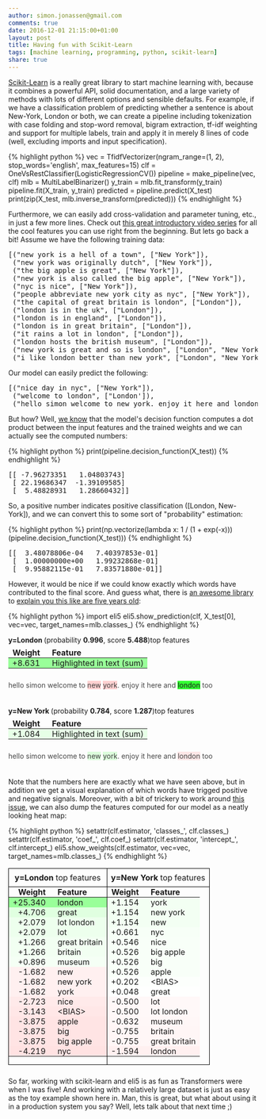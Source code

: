 ```yaml
---
author: simon.jonassen@gmail.com
comments: true
date: 2016-12-01 21:15:00+01:00
layout: post
title: Having fun with Scikit-Learn
tags: [machine learning, programming, python, scikit-learn]
share: true
---
```

[Scikit-Learn](http://scikit-learn.org/) is a really great library to start machine learning with, because it combines a powerful API, solid documentation, and a large variety of methods with lots of different options and sensible defaults. For example, if we have a classification problem of predicting whether a sentence is about New-York, London or both, we can create a pipeline including tokenization with case folding and stop-word removal, bigram extraction, tf-idf weighting and support for multiple labels, train and apply it in merely 8 lines of code (well, excluding imports and input specification).<!--more-->

{% highlight python %}
vec = TfidfVectorizer(ngram_range=(1, 2), stop_words='english', max_features=15)
clf = OneVsRestClassifier(LogisticRegressionCV())
pipeline = make_pipeline(vec, clf)
mlb = MultiLabelBinarizer()
y_train = mlb.fit_transform(y_train)
pipeline.fit(X_train, y_train)
predicted = pipeline.predict(X_test)
print(zip(X_test, mlb.inverse_transform(predicted)))
{% endhighlight %}

Furthermore, we can easily add cross-validation and parameter tuning, etc., in just a few more lines. Check out [this great introductory video series](http://www.dataschool.io/machine-learning-with-scikit-learn/) for all the cool features you can use right from the beginning. But lets go back a bit! Assume we have the following training data:

<pre>
[("new york is a hell of a town", ["New York"]),
 ("new york was originally dutch", ["New York"]),
 ("the big apple is great", ["New York"]),
 ("new york is also called the big apple", ["New York"]),
 ("nyc is nice", ["New York"]),
 ("people abbreviate new york city as nyc", ["New York"]),
 ("the capital of great britain is london", ["London"]),
 ("london is in the uk", ["London"]),
 ("london is in england", ["London"]),
 ("london is in great britain", ["London"]),
 ("it rains a lot in london", ["London"]),
 ("london hosts the british museum", ["London"]),
 ("new york is great and so is london", ["London", "New York"]),
 ("i like london better than new york", ["London", "New York"])]
</pre>

Our model can easily predict the following:
<pre>
[("nice day in nyc", ["New York"]),
 ("welcome to london", ["London']),
 ("hello simon welcome to new york. enjoy it here and london", ["London", "New York"])]
</pre>

But how? Well, [we know](http://scikit-learn.org/stable/modules/linear_model.html#logistic-regression) that the model's decision function computes a dot product between the input features and the trained weights and we can actually see the computed numbers:

{% highlight python %}
print(pipeline.decision_function(X_test))
{% endhighlight %}

<pre>
[[ -7.96273351   1.04803743]
 [ 22.19686347  -1.39109585]
 [  5.48828931   1.28660432]]
</pre>

So, a positive number indicates positive classification (\[London, New-York\]), and we can convert this to some sort of "probability" estimation:

{% highlight python %}
print(np.vectorize(lambda x: 1 / (1 + exp(-x)))(pipeline.decision_function(X_test)))
{% endhighlight %}

<pre>
[[  3.48078806e-04   7.40397853e-01]
 [  1.00000000e+00   1.99232868e-01]
 [  9.95882115e-01   7.83571880e-01]]
</pre>

However, it would be nice if we could know exactly which words have contributed to the final score. And guess what, there is [an awesome library](https://github.com/TeamHG-Memex/eli5) to [explain you this like are five years old](http://eli5.readthedocs.io/en/latest/tutorials/sklearn-text.html):

{% highlight python %}
import eli5
eli5.show_prediction(clf, X_test[0], vec=vec, target_names=mlb.classes_)
{% endhighlight %}

<div class="output_html rendered_html output_subarea output_execute_result"> <p style="margin-bottom: 0.5em; margin-top: 0em"> <b> y=London </b> (probability <b>0.996</b>, score <b>5.488</b>)top features </p> <table class="eli5-weights" style="border-collapse: collapse; border: none; margin-top: 0em; margin-bottom: 2em;"> <thead> <tr style="border: none;"> <th style="padding: 0 1em 0 0.5em; text-align: right; border: none;">Weight</th> <th style="padding: 0 0.5em 0 0.5em; text-align: left; border: none;">Feature</th> </tr> </thead> <tbody> <tr style="background-color: hsl(120, 100.00%, 80.00%); border: none;"> <td style="padding: 0 1em 0 0.5em; text-align: right; border: none;"> +8.631 </td> <td style="padding: 0 0.5em 0 0.5em; text-align: left; border: none;"> Highlighted in text (sum) </td></tr> </tbody> </table> <p style="margin-bottom: 2.5em; margin-top:-0.5em;"> <span style="opacity: 0.80">h</span><span style="opacity: 0.80">e</span><span style="opacity: 0.80">l</span><span style="opacity: 0.80">l</span><span style="opacity: 0.80">o</span><span style="opacity: 0.80"> </span><span style="opacity: 0.80">s</span><span style="opacity: 0.80">i</span><span style="opacity: 0.80">m</span><span style="opacity: 0.80">o</span><span style="opacity: 0.80">n</span><span style="opacity: 0.80"> </span><span style="opacity: 0.80">w</span><span style="opacity: 0.80">e</span><span style="opacity: 0.80">l</span><span style="opacity: 0.80">c</span><span style="opacity: 0.80">o</span><span style="opacity: 0.80">m</span><span style="opacity: 0.80">e</span><span style="opacity: 0.80"> </span><span style="opacity: 0.80">t</span><span style="opacity: 0.80">o</span><span style="opacity: 0.80"> </span><span style="background-color: hsl(0, 100.00%, 89.16%); opacity: 0.83" title="-1.740">n</span><span style="background-color: hsl(0, 100.00%, 89.16%); opacity: 0.83" title="-1.740">e</span><span style="background-color: hsl(0, 100.00%, 89.16%); opacity: 0.83" title="-1.740">w</span><span style="opacity: 0.80"> </span><span style="background-color: hsl(0, 100.00%, 89.16%); opacity: 0.83" title="-1.740">y</span><span style="background-color: hsl(0, 100.00%, 89.16%); opacity: 0.83" title="-1.740">o</span><span style="background-color: hsl(0, 100.00%, 89.16%); opacity: 0.83" title="-1.740">r</span><span style="background-color: hsl(0, 100.00%, 89.16%); opacity: 0.83" title="-1.740">k</span><span style="opacity: 0.80">.</span><span style="opacity: 0.80"> </span><span style="opacity: 0.80">e</span><span style="opacity: 0.80">n</span><span style="opacity: 0.80">j</span><span style="opacity: 0.80">o</span><span style="opacity: 0.80">y</span><span style="opacity: 0.80"> </span><span style="opacity: 0.80">i</span><span style="opacity: 0.80">t</span><span style="opacity: 0.80"> </span><span style="opacity: 0.80">h</span><span style="opacity: 0.80">e</span><span style="opacity: 0.80">r</span><span style="opacity: 0.80">e</span><span style="opacity: 0.80"> </span><span style="opacity: 0.80">a</span><span style="opacity: 0.80">n</span><span style="opacity: 0.80">d</span><span style="opacity: 0.80"> </span><span style="background-color: hsl(120, 100.00%, 60.00%); opacity: 1.00" title="11.242">l</span><span style="background-color: hsl(120, 100.00%, 60.00%); opacity: 1.00" title="11.242">o</span><span style="background-color: hsl(120, 100.00%, 60.00%); opacity: 1.00" title="11.242">n</span><span style="background-color: hsl(120, 100.00%, 60.00%); opacity: 1.00" title="11.242">d</span><span style="background-color: hsl(120, 100.00%, 60.00%); opacity: 1.00" title="11.242">o</span><span style="background-color: hsl(120, 100.00%, 60.00%); opacity: 1.00" title="11.242">n</span><span style="opacity: 0.80"> </span><span style="opacity: 0.80">t</span><span style="opacity: 0.80">o</span><span style="opacity: 0.80">o</span> </p> <p style="margin-bottom: 0.5em; margin-top: 0em"> <b> y=New York </b> (probability <b>0.784</b>, score <b>1.287</b>)top features </p> <table class="eli5-weights" style="border-collapse: collapse; border: none; margin-top: 0em; margin-bottom: 2em;"> <thead> <tr style="border: none;"> <th style="padding: 0 1em 0 0.5em; text-align: right; border: none;">Weight</th> <th style="padding: 0 0.5em 0 0.5em; text-align: left; border: none;">Feature</th> </tr> </thead> <tbody> <tr style="background-color: hsl(120, 100.00%, 95.32%); border: none;"> <td style="padding: 0 1em 0 0.5em; text-align: right; border: none;"> +1.084 </td> <td style="padding: 0 0.5em 0 0.5em; text-align: left; border: none;"> Highlighted in text (sum) </td></tr> </tbody> </table> <p style="margin-bottom: 2.5em; margin-top:-0.5em;"> <span style="opacity: 0.80">h</span><span style="opacity: 0.80">e</span><span style="opacity: 0.80">l</span><span style="opacity: 0.80">l</span><span style="opacity: 0.80">o</span><span style="opacity: 0.80"> </span><span style="opacity: 0.80">s</span><span style="opacity: 0.80">i</span><span style="opacity: 0.80">m</span><span style="opacity: 0.80">o</span><span style="opacity: 0.80">n</span><span style="opacity: 0.80"> </span><span style="opacity: 0.80">w</span><span style="opacity: 0.80">e</span><span style="opacity: 0.80">l</span><span style="opacity: 0.80">c</span><span style="opacity: 0.80">o</span><span style="opacity: 0.80">m</span><span style="opacity: 0.80">e</span><span style="opacity: 0.80"> </span><span style="opacity: 0.80">t</span><span style="opacity: 0.80">o</span><span style="opacity: 0.80"> </span><span style="background-color: hsl(120, 100.00%, 91.67%); opacity: 0.82" title="1.194">n</span><span style="background-color: hsl(120, 100.00%, 91.67%); opacity: 0.82" title="1.194">e</span><span style="background-color: hsl(120, 100.00%, 91.67%); opacity: 0.82" title="1.194">w</span><span style="opacity: 0.80"> </span><span style="background-color: hsl(120, 100.00%, 91.67%); opacity: 0.82" title="1.194">y</span><span style="background-color: hsl(120, 100.00%, 91.67%); opacity: 0.82" title="1.194">o</span><span style="background-color: hsl(120, 100.00%, 91.67%); opacity: 0.82" title="1.194">r</span><span style="background-color: hsl(120, 100.00%, 91.67%); opacity: 0.82" title="1.194">k</span><span style="opacity: 0.80">.</span><span style="opacity: 0.80"> </span><span style="opacity: 0.80">e</span><span style="opacity: 0.80">n</span><span style="opacity: 0.80">j</span><span style="opacity: 0.80">o</span><span style="opacity: 0.80">y</span><span style="opacity: 0.80"> </span><span style="opacity: 0.80">i</span><span style="opacity: 0.80">t</span><span style="opacity: 0.80"> </span><span style="opacity: 0.80">h</span><span style="opacity: 0.80">e</span><span style="opacity: 0.80">r</span><span style="opacity: 0.80">e</span><span style="opacity: 0.80"> </span><span style="opacity: 0.80">a</span><span style="opacity: 0.80">n</span><span style="opacity: 0.80">d</span><span style="opacity: 0.80"> </span><span style="background-color: hsl(0, 100.00%, 94.23%); opacity: 0.81" title="-0.707">l</span><span style="background-color: hsl(0, 100.00%, 94.23%); opacity: 0.81" title="-0.707">o</span><span style="background-color: hsl(0, 100.00%, 94.23%); opacity: 0.81" title="-0.707">n</span><span style="background-color: hsl(0, 100.00%, 94.23%); opacity: 0.81" title="-0.707">d</span><span style="background-color: hsl(0, 100.00%, 94.23%); opacity: 0.81" title="-0.707">o</span><span style="background-color: hsl(0, 100.00%, 94.23%); opacity: 0.81" title="-0.707">n</span><span style="opacity: 0.80"> </span><span style="opacity: 0.80">t</span><span style="opacity: 0.80">o</span><span style="opacity: 0.80">o</span> </p> </div>

Note that the numbers here are exactly what we have seen above, but in addition we get a visual explanation of which words have trigged positive and negative signals. Moreover, with a bit of trickery to work around [this issue](https://github.com/TeamHG-Memex/eli5/issues/106), we can also dump the features computed for our model as a neatly looking heat map:

{% highlight python %}
setattr(clf.estimator, 'classes_', clf.classes_)
setattr(clf.estimator, 'coef_', clf.coef_)
setattr(clf.estimator, 'intercept_', clf.intercept_)
eli5.show_weights(clf.estimator, vec=vec, target_names=mlb.classes_)
{% endhighlight %}

<div class="output_html rendered_html output_subarea output_execute_result"> <table class="eli5-weights-wrapper" style="border-collapse: collapse; border: none; margin-bottom: 1.5em;"> <tbody><tr> <td style="padding: 0.5em; border: 1px solid black; text-align: center;"> <b> y=London </b>top features </td> <td style="padding: 0.5em; border: 1px solid black; text-align: center;"> <b> y=New York </b>top features </td> </tr> <tr> <td style="padding: 0px; border: 1px solid black; vertical-align: top;"> <table class="eli5-weights" style="border-collapse: collapse; border: none; margin-top: 0em; width: 100%;"> <thead> <tr style="border: none;"> <th style="padding: 0 1em 0 0.5em; text-align: right; border: none;">Weight</th> <th style="padding: 0 0.5em 0 0.5em; text-align: left; border: none;">Feature</th> </tr> </thead> <tbody> <tr style="background-color: hsl(120, 100.00%, 80.00%); border: none;"> <td style="padding: 0 1em 0 0.5em; text-align: right; border: none;"> +25.340 </td> <td style="padding: 0 0.5em 0 0.5em; text-align: left; border: none;"> london </td></tr> <tr style="background-color: hsl(120, 100.00%, 93.84%); border: none;"> <td style="padding: 0 1em 0 0.5em; text-align: right; border: none;"> +4.706 </td> <td style="padding: 0 0.5em 0 0.5em; text-align: left; border: none;"> great </td></tr> <tr style="background-color: hsl(120, 100.00%, 96.53%); border: none;"> <td style="padding: 0 1em 0 0.5em; text-align: right; border: none;"> +2.079 </td> <td style="padding: 0 0.5em 0 0.5em; text-align: left; border: none;"> lot london </td></tr> <tr style="background-color: hsl(120, 100.00%, 96.53%); border: none;"> <td style="padding: 0 1em 0 0.5em; text-align: right; border: none;"> +2.079 </td> <td style="padding: 0 0.5em 0 0.5em; text-align: left; border: none;"> lot </td></tr> <tr style="background-color: hsl(120, 100.00%, 97.54%); border: none;"> <td style="padding: 0 1em 0 0.5em; text-align: right; border: none;"> +1.266 </td> <td style="padding: 0 0.5em 0 0.5em; text-align: left; border: none;"> great britain </td></tr> <tr style="background-color: hsl(120, 100.00%, 97.54%); border: none;"> <td style="padding: 0 1em 0 0.5em; text-align: right; border: none;"> +1.266 </td> <td style="padding: 0 0.5em 0 0.5em; text-align: left; border: none;"> britain </td></tr> <tr style="background-color: hsl(120, 100.00%, 98.07%); border: none;"> <td style="padding: 0 1em 0 0.5em; text-align: right; border: none;"> +0.896 </td> <td style="padding: 0 0.5em 0 0.5em; text-align: left; border: none;"> museum </td></tr> <tr style="background-color: hsl(0, 100.00%, 97.01%); border: none;"> <td style="padding: 0 1em 0 0.5em; text-align: right; border: none;"> -1.682 </td> <td style="padding: 0 0.5em 0 0.5em; text-align: left; border: none;"> new </td></tr> <tr style="background-color: hsl(0, 100.00%, 97.01%); border: none;"> <td style="padding: 0 1em 0 0.5em; text-align: right; border: none;"> -1.682 </td> <td style="padding: 0 0.5em 0 0.5em; text-align: left; border: none;"> new york </td></tr> <tr style="background-color: hsl(0, 100.00%, 97.01%); border: none;"> <td style="padding: 0 1em 0 0.5em; text-align: right; border: none;"> -1.682 </td> <td style="padding: 0 0.5em 0 0.5em; text-align: left; border: none;"> york </td></tr> <tr style="background-color: hsl(0, 100.00%, 95.80%); border: none;"> <td style="padding: 0 1em 0 0.5em; text-align: right; border: none;"> -2.723 </td> <td style="padding: 0 0.5em 0 0.5em; text-align: left; border: none;"> nice </td></tr> <tr style="background-color: hsl(0, 100.00%, 95.36%); border: none;"> <td style="padding: 0 1em 0 0.5em; text-align: right; border: none;"> -3.143 </td> <td style="padding: 0 0.5em 0 0.5em; text-align: left; border: none;"> &lt;BIAS&gt; </td></tr> <tr style="background-color: hsl(0, 100.00%, 94.63%); border: none;"> <td style="padding: 0 1em 0 0.5em; text-align: right; border: none;"> -3.875 </td> <td style="padding: 0 0.5em 0 0.5em; text-align: left; border: none;"> apple </td></tr> <tr style="background-color: hsl(0, 100.00%, 94.63%); border: none;"> <td style="padding: 0 1em 0 0.5em; text-align: right; border: none;"> -3.875 </td> <td style="padding: 0 0.5em 0 0.5em; text-align: left; border: none;"> big </td></tr> <tr style="background-color: hsl(0, 100.00%, 94.63%); border: none;"> <td style="padding: 0 1em 0 0.5em; text-align: right; border: none;"> -3.875 </td> <td style="padding: 0 0.5em 0 0.5em; text-align: left; border: none;"> big apple </td></tr> <tr style="background-color: hsl(0, 100.00%, 94.30%); border: none;"> <td style="padding: 0 1em 0 0.5em; text-align: right; border: none;"> -4.219 </td> <td style="padding: 0 0.5em 0 0.5em; text-align: left; border: none;"> nyc </td></tr> </tbody> </table> </td> <td style="padding: 0px; border: 1px solid black; vertical-align: top;"> <table class="eli5-weights" style="border-collapse: collapse; border: none; margin-top: 0em; width: 100%;"> <thead> <tr style="border: none;"> <th style="padding: 0 1em 0 0.5em; text-align: right; border: none;">Weight</th> <th style="padding: 0 0.5em 0 0.5em; text-align: left; border: none;">Feature</th> </tr> </thead> <tbody> <tr style="background-color: hsl(120, 100.00%, 97.70%); border: none;"> <td style="padding: 0 1em 0 0.5em; text-align: right; border: none;"> +1.154 </td> <td style="padding: 0 0.5em 0 0.5em; text-align: left; border: none;"> york </td></tr> <tr style="background-color: hsl(120, 100.00%, 97.70%); border: none;"> <td style="padding: 0 1em 0 0.5em; text-align: right; border: none;"> +1.154 </td> <td style="padding: 0 0.5em 0 0.5em; text-align: left; border: none;"> new york </td></tr> <tr style="background-color: hsl(120, 100.00%, 97.70%); border: none;"> <td style="padding: 0 1em 0 0.5em; text-align: right; border: none;"> +1.154 </td> <td style="padding: 0 0.5em 0 0.5em; text-align: left; border: none;"> new </td></tr> <tr style="background-color: hsl(120, 100.00%, 98.44%); border: none;"> <td style="padding: 0 1em 0 0.5em; text-align: right; border: none;"> +0.661 </td> <td style="padding: 0 0.5em 0 0.5em; text-align: left; border: none;"> nyc </td></tr> <tr style="background-color: hsl(120, 100.00%, 98.64%); border: none;"> <td style="padding: 0 1em 0 0.5em; text-align: right; border: none;"> +0.546 </td> <td style="padding: 0 0.5em 0 0.5em; text-align: left; border: none;"> nice </td></tr> <tr style="background-color: hsl(120, 100.00%, 98.67%); border: none;"> <td style="padding: 0 1em 0 0.5em; text-align: right; border: none;"> +0.526 </td> <td style="padding: 0 0.5em 0 0.5em; text-align: left; border: none;"> big apple </td></tr> <tr style="background-color: hsl(120, 100.00%, 98.67%); border: none;"> <td style="padding: 0 1em 0 0.5em; text-align: right; border: none;"> +0.526 </td> <td style="padding: 0 0.5em 0 0.5em; text-align: left; border: none;"> big </td></tr> <tr style="background-color: hsl(120, 100.00%, 98.67%); border: none;"> <td style="padding: 0 1em 0 0.5em; text-align: right; border: none;"> +0.526 </td> <td style="padding: 0 0.5em 0 0.5em; text-align: left; border: none;"> apple </td></tr> <tr style="background-color: hsl(120, 100.00%, 99.32%); border: none;"> <td style="padding: 0 1em 0 0.5em; text-align: right; border: none;"> +0.202 </td> <td style="padding: 0 0.5em 0 0.5em; text-align: left; border: none;"> &lt;BIAS&gt; </td></tr> <tr style="background-color: hsl(120, 100.00%, 99.75%); border: none;"> <td style="padding: 0 1em 0 0.5em; text-align: right; border: none;"> +0.048 </td> <td style="padding: 0 0.5em 0 0.5em; text-align: left; border: none;"> great </td></tr> <tr style="background-color: hsl(0, 100.00%, 98.72%); border: none;"> <td style="padding: 0 1em 0 0.5em; text-align: right; border: none;"> -0.500 </td> <td style="padding: 0 0.5em 0 0.5em; text-align: left; border: none;"> lot </td></tr> <tr style="background-color: hsl(0, 100.00%, 98.72%); border: none;"> <td style="padding: 0 1em 0 0.5em; text-align: right; border: none;"> -0.500 </td> <td style="padding: 0 0.5em 0 0.5em; text-align: left; border: none;"> lot london </td></tr> <tr style="background-color: hsl(0, 100.00%, 98.49%); border: none;"> <td style="padding: 0 1em 0 0.5em; text-align: right; border: none;"> -0.632 </td> <td style="padding: 0 0.5em 0 0.5em; text-align: left; border: none;"> museum </td></tr> <tr style="background-color: hsl(0, 100.00%, 98.29%); border: none;"> <td style="padding: 0 1em 0 0.5em; text-align: right; border: none;"> -0.755 </td> <td style="padding: 0 0.5em 0 0.5em; text-align: left; border: none;"> britain </td></tr> <tr style="background-color: hsl(0, 100.00%, 98.29%); border: none;"> <td style="padding: 0 1em 0 0.5em; text-align: right; border: none;"> -0.755 </td> <td style="padding: 0 0.5em 0 0.5em; text-align: left; border: none;"> great britain </td></tr> <tr style="background-color: hsl(0, 100.00%, 97.12%); border: none;"> <td style="padding: 0 1em 0 0.5em; text-align: right; border: none;"> -1.594 </td> <td style="padding: 0 0.5em 0 0.5em; text-align: left; border: none;"> london </td></tr> </tbody> </table> </td> </tr> </tbody></table> </div>

So far, working with scikit-learn and eli5 is as fun as Transformers were when I was five! And working with a relatively large dataset is just as easy as the toy example shown here in. Man, this is great, but what about using it in a production system you say? Well, lets talk about that next time ;)
